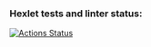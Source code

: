 ### Hexlet tests and linter status:
[![Actions Status](https://github.com/PeterGrn05/frontend-project-46/actions/workflows/hexlet-check.yml/badge.svg)](https://github.com/PeterGrn05/frontend-project-46/actions)